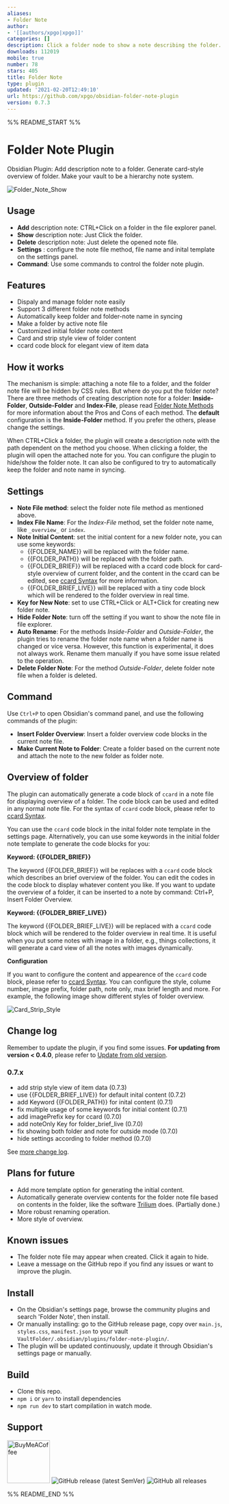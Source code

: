 ```yaml
---
aliases:
- Folder Note
author:
- '[[authors/xpgo|xpgo]]'
categories: []
description: Click a folder node to show a note describing the folder.
downloads: 112019
mobile: true
number: 78
stars: 405
title: Folder Note
type: plugin
updated: '2021-02-20T12:49:10'
url: https://github.com/xpgo/obsidian-folder-note-plugin
version: 0.7.3
---
```


%% README_START %%

# Folder Note Plugin

Obsidian Plugin: Add description note to a folder. Generate card-style overview of folder. Make your vault to be a hierarchy note system.

![Folder_Note_Show](https://raw.githubusercontent.com/xpgo/obsidian-folder-note-plugin/master/image/folder-note1.png)

## Usage

- **Add** description note: CTRL+Click on a folder in the file explorer panel.
- **Show** description note: Just Click the folder.
- **Delete** description note: Just delete the opened note file.
- **Settings** : configure the note file method, file name and inital template on the settings panel.
- **Command**: Use some commands to control the folder note plugin.

## Features

- Dispaly and manage folder note easily
- Support 3 different folder note methods
- Automatically keep folder and folder-note name in syncing
- Make a folder by active note file
- Customized initial folder note content
- Card and strip style view of folder content
- ccard code block for elegant view of item data

## How it works

The mechanism is simple: attaching a note file to a folder, and the folder note file will be hidden by CSS rules. But where do you put the folder note? There are three methods of creating description note for a folder: **Inside-Folder**, **Outside-Folder** and **Index-File**, please read [Folder Note Methods](https://github.com/xpgo/obsidian-folder-note-plugin/blob/main/doc/folder-note-methods.md) for more information about the Pros and Cons of each method. The **default** configuration is the **Inside-Folder** method. If you prefer the others, please change the settings.

When CTRL+Click a folder, the plugin will create a description note with the path dependent on the method you choose. When clicking a folder, the plugin will open the attached note for you. You can configure the plugin to hide/show the folder note. It can also be configured to try to automatically keep the folder and note name in syncing. 

## Settings

- **Note File method**: select the folder note file method as mentioned above.
- **Index File Name**: For the  *Index-File*  method, set the folder note name, like `_overview_` or `index`.
- **Note Initial Content**: set the initial content for a new folder note, you can use some keywords:
    - {{FOLDER_NAME}} will be replaced with the folder name.
    - {{FOLDER_PATH}} will be replaced with the folder path.
    - {{FOLDER_BRIEF}} will be replaced with a ccard code block for card-style overview of current folder, and the content in the ccard can be edited, see [ccard Syntax](https://github.com/xpgo/obsidian-folder-note-plugin/blob/main/doc/ccard-syntax.md) for more information.
    - {{FOLDER_BRIEF_LIVE}}  will be replaced with a tiny code block which will be rendered to the folder overview in real time.
- **Key for New Note**: set to use CTRL+Click or ALT+Click for creating new folder note.
- **Hide Folder Note**: turn off the setting if you want to show the note file in file explorer.
- **Auto Rename**: For the methods *Inside-Folder* and *Outside-Folder*, the plugin tries to rename the folder note name when a folder name is changed or vice versa. However, this function is experimental, it does not always work. Rename them manually if you have some issue related to the operation.
- **Delete Folder Note**: For the method *Outside-Folder*, delete folder note file when a folder is deleted. 

## Command

Use `Ctrl+P` to open Obsidian's command panel, and use the following commands of the plugin:

- **Insert Folder Overview**: Insert a folder overview code blocks in the current note file.
- **Make Current Note to Folder**: Create a folder based on the current note and attach the note to the new folder as folder note. 

## Overview of folder

The plugin can automatically generate a code block of `ccard` in a note file for displaying overview of a folder. The code block can be used and edited in any normal note file. For the syntax of `ccard` code block, please refer to [ccard Syntax](https://github.com/xpgo/obsidian-folder-note-plugin/blob/main/doc/ccard-syntax.md).

You can use the `ccard` code block in the inital folder note template in the settings page. Alternatively, you can use some keywords in the initial folder note template to generate the code blocks for you:

**Keyword: {{FOLDER_BRIEF}}**

The keyword {{FOLDER_BRIEF}} will be replaces with a `ccard` code block which describes an brief overview of the folder. You can edit the codes in the code block to display whatever content you like. If you want to update the overview of a folder, it can be inserted to a note by command: Ctrl+P, Insert Folder Overview.

**Keyword: {{FOLDER_BRIEF_LIVE}}**

The keyword {{FOLDER_BRIEF_LIVE}} will be replaced  with a `ccard` code block which will be rendered to the folder overview in real time. It is useful when you put some notes with image in a folder, e.g., things collections, it will generate a card view of all the notes with images dynamically.

**Configuration**

If you want to configure the content and appearence of the `ccard` code block, please refer to [ccard Syntax](https://github.com/xpgo/obsidian-folder-note-plugin/blob/main/doc/ccard-syntax.md). You can configure the style, colume number, image prefix, folder path, note only, max brief length and more. For example, the following image show different styles of folder overview. 

![Card_Strip_Style](https://raw.githubusercontent.com/xpgo/obsidian-folder-note-plugin/master/image/style-card-strip.png)


## Change log

Remember to update the plugin, if you find some issues. 
**For updating from version < 0.4.0**, please refer to [Update from old version](https://github.com/xpgo/obsidian-folder-note-plugin/blob/main/doc/update-old-version.md).


### 0.7.x

- add strip style view of item data (0.7.3)
- use {{FOLDER_BRIEF_LIVE}} for default inital content (0.7.2)
- add Keyword {{FOLDER_PATH}} for inital content (0.7.1)
- fix multiple usage of some keywords for initial content (0.7.1)
- add imagePrefix key for ccard (0.7.0)
- add noteOnly Key for folder_brief_live (0.7.0)
- fix showing both folder and note for outside mode (0.7.0)
- hide settings according to folder method (0.7.0)

See [more change log](https://github.com/xpgo/obsidian-folder-note-plugin/blob/main/doc/change-log.md).

## Plans for future

- Add more template option for generating the initial content.
- Automatically generate overview contents for the folder note file based on contents in the folder, like the software [Trilium](https://github.com/zadam/trilium) does. (Partially done.)
- More robust renaming operation.
- More style of overview.

## Known issues

- The folder note file may appear when created. Click it again to hide.
- Leave a message on the GitHub repo if you find any issues or want to improve the plugin.

## Install

- On the Obsidian's settings page, browse the community plugins and search 'Folder Note', then install.
- Or manually installing: go to the GitHub release page, copy over `main.js`, `styles.css`, `manifest.json` to your vault `VaultFolder/.obsidian/plugins/folder-note-plugin/`.
- The plugin will be updated continuously, update it through Obsidian's settings page or manually.

## Build

- Clone this repo.
- `npm i` or `yarn` to install dependencies
- `npm run dev` to start compilation in watch mode.

## Support

[<img src="https://cdn.buymeacoffee.com/buttons/v2/default-yellow.png" alt="BuyMeACoffee" width="100">](https://www.buymeacoffee.com/xpgo)
![GitHub release (latest SemVer)](https://img.shields.io/github/v/release/xpgo/obsidian-folder-note-plugin?style=for-the-badge)
![GitHub all releases](https://img.shields.io/github/downloads/xpgo/obsidian-folder-note-plugin/total?style=for-the-badge)


%% README_END %%